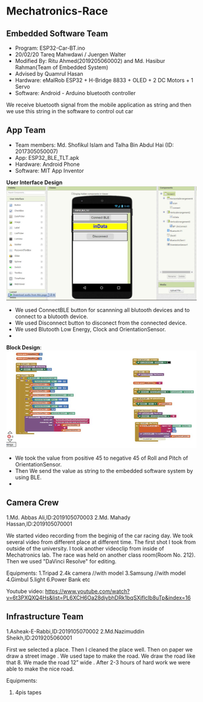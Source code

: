 # Mechatronics-Race

## Embedded Software Team

 * Program: ESP32-Car-BT.ino
 * 20/02/20 Tareq Mahwdawi / Juergen Walter
 * Modified By: Ritu Ahmed(2019205060002) and Md. Hasibur Rahman(Team of Embedded System) 
 * Advised by Quamrul Hasan
 * Hardware: eMalRob ESP32 + H-Bridge 8833 + OLED + 2 DC Motors + 1 Servo
 * Software: Android - Arduino bluetooth controller
 
 We receive bluetooth signal from the mobile application as string and then we use this string in the software to control out car
 
 
 ## App Team
 * Team members: Md. Shofikul Islam and Talha Bin Abdul Hai (ID: 2017305050007)
 * App: ESP32_BLE_TLT.apk
 * Hardware: Android Phone
 * Software: MIT App Inventor
 
 **User Interface Design**
 <img src="images/DesignBLE.JPG" >
 * We used ConnectBLE button for scannning all blutooth devices and to connect to a blutooth device.
 * We used Disconnect button to disconect from the connected device.
 * We used Blutooth Low Energy, Clock and OrientationSensor.
 *
 
 **Block Design**:
 <img src="images/Blocks.JPG" >
 * We took the value from positive 45 to negative 45 of Roll and Pitch of OrientationSensor. 
 * Then We send the value as string to the embedded software system by using BLE.
 *
 
 ## Camera Crew
 1.Md. Abbas Ali,ID:2019105070003
 2.Md. Mahady Hassan,ID:2019105070001
 
 We started video recording from the beginig of the car racing day. We took several video from different place at different time.
 The first shot I took from outside of the university. I took another videoclip from inside of Mechatronics lab. The race was held on another class room(Room No. 212). 
 Then we used "DaVinci Resolve" for editing.
 
 
Equipments:
1.Tripad
2.4k camera //with model
3.Samsung //with model
4.Gimbul
5.light
6.Power Bank
etc
 
 Youtube video:
 https://www.youtube.com/watch?v=6t3PXQXQ4Hs&list=PL6XCH6Oa28diybhDRk1bqSXjflcIb8uTp&index=16
 
 ## Infrastructure Team
 1.Asheak-E-Rabbi,ID:2019105070002
 2.Md.Nazimuddin Sheikh,ID:2019205060001
 
First we selected a place.
Then I cleaned the place well.
Then on paper we draw a street image .
We used tape to make the road.
We draw the road like that 8.
We made the road 12” wide .
After 2-3 hours of hard work we were able to make the nice road.

Equipments:
1. 4pis tapes

